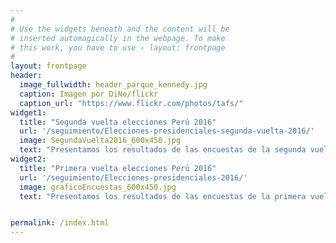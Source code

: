 ```yaml
---
#
# Use the widgets beneath and the content will be
# inserted automagically in the webpage. To make
# this work, you have to use › layout: frontpage
#
layout: frontpage
header:
  image_fullwidth: header_parque_kennedy.jpg
  caption: Imagen por DiNo/flickr
  caption_url: "https://www.flickr.com/photos/tafs/"
widget1:
  title: "Segunda vuelta elecciones Perú 2016"
  url: '/seguimiento/Elecciones-presidenciales-segunda-vuelta-2016/'
  image: SegundaVuelta2016_600x450.jpg
  text: "Presentamos los resultados de las encuestas de la segunda vuelta."
widget2:
  title: "Primera vuelta elecciones Perú 2016"
  url: '/seguimiento/Elecciones-presidenciales-2016/'
  image: graficoEncuestas_600x450.jpg
  text: "Presentamos los resultados de las encuestas de la primera vuelta."


permalink: /index.html
---
```


<!--<div id="videoModal" class="reveal-modal large" data-reveal="">
  <div class="flex-video widescreen vimeo" style="display: block;">
    <iframe width="1280" height="720" src="https://www.youtube.com/embed/3b5zCFSmVvU" frameborder="0" allowfullscreen></iframe>
  </div>
  <a class="close-reveal-modal">&#215;</a>
</div> -->
